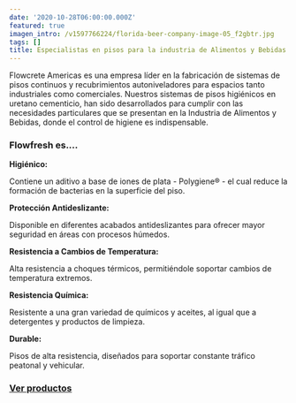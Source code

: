 ```yaml
---
date: '2020-10-28T06:00:00.000Z'
featured: true
imagen_intro: /v1597766224/florida-beer-company-image-05_f2gbtr.jpg
tags: []
title: Especialistas en pisos para la industria de Alimentos y Bebidas
---
```


Flowcrete Americas es una empresa líder en la fabricación de sistemas de pisos continuos y recubrimientos autoniveladores para espacios tanto industriales como comerciales. Nuestros sistemas de pisos higiénicos en uretano cementicio, han sido desarrollados para cumplir con las necesidades particulares que se presentan en la Industria de Alimentos y Bebidas, donde el control de higiene es indispensable.

### **Flowfresh es....**

**Higiénico:**

Contiene un aditivo a base de iones de plata - Polygiene® - el cual reduce la formación de bacterias en la superficie del piso.

**Protección Antideslizante:**

Disponible en diferentes acabados antideslizantes para ofrecer mayor seguridad en áreas con procesos húmedos.

**Resistencia a Cambios de Temperatura:**

Alta resistencia a choques térmicos, permitiéndole soportar cambios de temperatura extremos.

**Resistencia Química:**

Resistente a una gran variedad de químicos y aceites, al igual que a detergentes y productos de limpieza.

**Durable:**

Pisos de alta resistencia, diseñados para soportar constante tráfico peatonal y vehicular.

### [Ver productos](https://www.novatec.cr/productos/uretanos-cementicios/)
